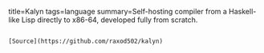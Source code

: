 title=Kalyn
tags=language
summary=Self-hosting compiler from a Haskell-like Lisp directly to x86-64, developed fully from scratch.
~~~~~~

[Source](https://github.com/raxod502/kalyn)

